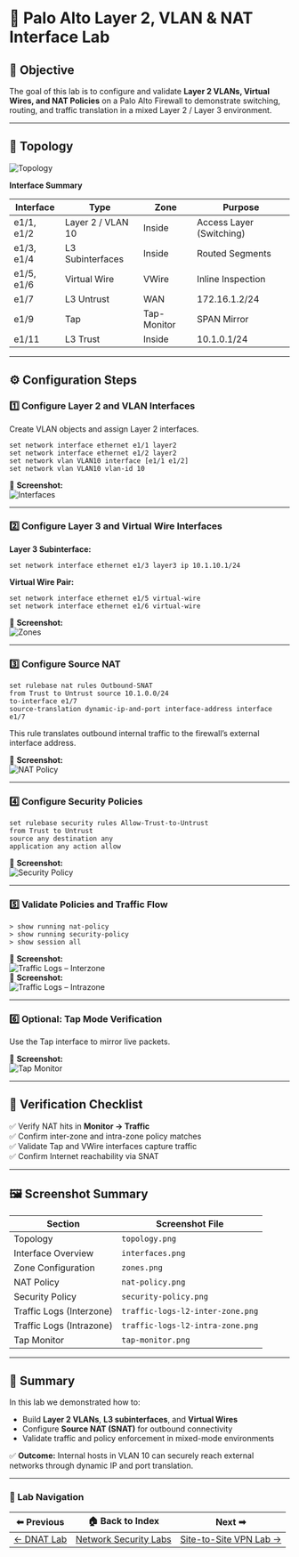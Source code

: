 # 🧱 Palo Alto Layer 2, VLAN & NAT Interface Lab

## 🎯 Objective
The goal of this lab is to configure and validate **Layer 2 VLANs, Virtual Wires, and NAT Policies** on a Palo Alto Firewall to demonstrate switching, routing, and traffic translation in a mixed Layer 2 / Layer 3 environment.

---

## 🧩 Topology
![Topology](screenshots/topology.png)

**Interface Summary**

| Interface | Type | Zone | Purpose |
|------------|------|------|----------|
| e1/1, e1/2 | Layer 2 / VLAN 10 | Inside | Access Layer (Switching) |
| e1/3, e1/4 | L3 Subinterfaces | Inside | Routed Segments |
| e1/5, e1/6 | Virtual Wire | VWire | Inline Inspection |
| e1/7 | L3 Untrust | WAN | 172.16.1.2/24 |
| e1/9 | Tap | Tap-Monitor | SPAN Mirror |
| e1/11 | L3 Trust | Inside | 10.1.0.1/24 |

---

## ⚙️ Configuration Steps

### 1️⃣ Configure Layer 2 and VLAN Interfaces
Create VLAN objects and assign Layer 2 interfaces.

```
set network interface ethernet e1/1 layer2
set network interface ethernet e1/2 layer2
set network vlan VLAN10 interface [e1/1 e1/2]
set network vlan VLAN10 vlan-id 10
```

📸 **Screenshot:**  
![Interfaces](screenshots/interfaces.png)

---

### 2️⃣ Configure Layer 3 and Virtual Wire Interfaces
**Layer 3 Subinterface:**
```
set network interface ethernet e1/3 layer3 ip 10.1.10.1/24
```

**Virtual Wire Pair:**
```
set network interface ethernet e1/5 virtual-wire
set network interface ethernet e1/6 virtual-wire
```

📸 **Screenshot:**  
![Zones](screenshots/zones.png)

---

### 3️⃣ Configure Source NAT
```
set rulebase nat rules Outbound-SNAT
from Trust to Untrust source 10.1.0.0/24
to-interface e1/7
source-translation dynamic-ip-and-port interface-address interface e1/7
```

This rule translates outbound internal traffic to the firewall’s external interface address.

📸 **Screenshot:**  
![NAT Policy](screenshots/nat-policy.png)

---

### 4️⃣ Configure Security Policies
```
set rulebase security rules Allow-Trust-to-Untrust
from Trust to Untrust
source any destination any
application any action allow
```

📸 **Screenshot:**  
![Security Policy](screenshots/security-policy.png)

---

### 5️⃣ Validate Policies and Traffic Flow
```
> show running nat-policy
> show running security-policy
> show session all
```

📸 **Screenshot:**  
![Traffic Logs – Interzone](screenshots/traffic-logs-l2-inter-zone.png)  
📸 **Screenshot:**  
![Traffic Logs – Intrazone](screenshots/traffic-logs-l2-intra-zone.png)

---

### 6️⃣ Optional: Tap Mode Verification
Use the Tap interface to mirror live packets.

📸 **Screenshot:**  
![Tap Monitor](screenshots/tap-monitor.png)

---

## 🧪 Verification Checklist
✅ Verify NAT hits in **Monitor → Traffic**  
✅ Confirm inter-zone and intra-zone policy matches  
✅ Validate Tap and VWire interfaces capture traffic  
✅ Confirm Internet reachability via SNAT  

---

## 🖼️ Screenshot Summary
| Section | Screenshot File |
|----------|----------------|
| Topology | `topology.png` |
| Interface Overview | `interfaces.png` |
| Zone Configuration | `zones.png` |
| NAT Policy | `nat-policy.png` |
| Security Policy | `security-policy.png` |
| Traffic Logs (Interzone) | `traffic-logs-l2-inter-zone.png` |
| Traffic Logs (Intrazone) | `traffic-logs-l2-intra-zone.png` |
| Tap Monitor | `tap-monitor.png` |

---

## 🧾 Summary
In this lab we demonstrated how to:
- Build **Layer 2 VLANs**, **L3 subinterfaces**, and **Virtual Wires**
- Configure **Source NAT (SNAT)** for outbound connectivity
- Validate traffic and policy enforcement in mixed-mode environments  

✅ **Outcome:** Internal hosts in VLAN 10 can securely reach external networks through dynamic IP and port translation.

---

### 🔁 Lab Navigation

| ⬅ Previous | 🏠 Back to Index | Next ➡ |
|-------------|-----------------|---------|
| [← DNAT Lab](../palo-alto-dnat-lab/) | [Network Security Labs](../index.md) | [Site-to-Site VPN Lab →](../palo-alto-site-to-site-vpn/) |

